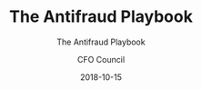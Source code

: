 ---
title: "The Antifraud Playbook"
subtitle: "The Antifraud Playbook"
doc_link: ../assets/files/Interactive-Treasury-Playbook.pdf
layout: resources-landing
filters: payment-integrity playbook omb 2018
author: CFO Council
date: 2018-10-15
---